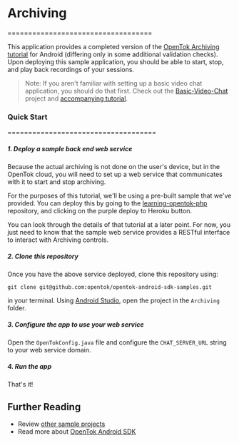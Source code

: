 # Archiving
===================================

This application provides a completed version of the [OpenTok Archiving tutorial](https://tokbox.com/developer/tutorials/android/archiving/) for Android (differing only in some additional validation checks). Upon deploying this sample application, you should be able to start, stop, and play back recordings of your sessions.

> Note: If you aren't familiar with setting up a basic video chat application, you should do that first. Check out the [Basic-Video-Chat](../Basic-Video-Chat) project and [accompanying tutorial](https://tokbox.com/developer/tutorials/android/basic-video-chat/). 

### Quick Start
====================================

##### 1. Deploy a sample back end web service
Because the actual archiving is not done on the user's device, but in the OpenTok cloud, you will need to set up a web service that communicates with it to start and stop archiving.

For the purposes of this tutorial, we'll be using a pre-built sample that we've provided. You can deploy this by going to the [learning-opentok-php](https://github.com/opentok/learning-opentok-php) repository, and clicking on the purple deploy to Heroku button.

You can look through the details of that tutorial at a later point. For now, you just need to know that the sample web service provides a RESTful interface to interact with Archiving controls.

##### 2. Clone this repository
Once you have the above service deployed, clone this repository using:

```git clone git@github.com:opentok/opentok-android-sdk-samples.git```

in your terminal. Using [Android Studio](https://developer.android.com/studio/index.html), open the project in the `Archiving` folder.

##### 3. Configure the app to use your web service
Open the `OpenTokConfig.java` file and configure the `CHAT_SERVER_URL` string to your web service domain.

##### 4. Run the app
That's it!

## Further Reading

* Review [other sample projects](../)
* Read more about [OpenTok Android SDK](https://tokbox.com/developer/sdks/android/)